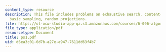 ```yaml
---
content_type: resource
description: This file includes problems on exhaustive search, content-based addressing,
  basic sampling, random projections.
file: https://ol-ocw-studio-app-qa.s3.amazonaws.com/courses/6-096-algorithms-for-computational-biology-spring-2005/d6ea3c016d7ba27ea9477611dd63f4b7_ps1.pdf
file_type: application/pdf
resourcetype: Document
title: ps1.pdf
uid: d6ea3c01-6d7b-a27e-a947-7611dd63f4b7
---
```


